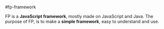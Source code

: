 #fp-framework

FP is a **JavaScript framework**, mostly made on JavaScript and Java.
The purpose of FP, is to make a **simple framework**, easy to understand and use.